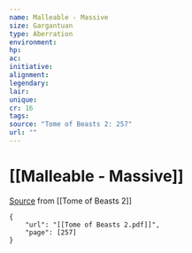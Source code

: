 ```yaml
---
name: Malleable - Massive
size: Gargantuan
type: Aberration
environment: 
hp: 
ac: 
initiative: 
alignment: 
legendary: 
lair: 
unique: 
cr: 16
tags: 
source: "Tome of Beasts 2: 257"
url: ""
---
```

# [[Malleable - Massive]]

[Source](zotero://open-pdf/library/items/9UQIAB6R?page=257) from [[Tome of Beasts 2]]

```pdf
{
	"url": "[[Tome of Beasts 2.pdf]]",
	"page": [257]
}
```

